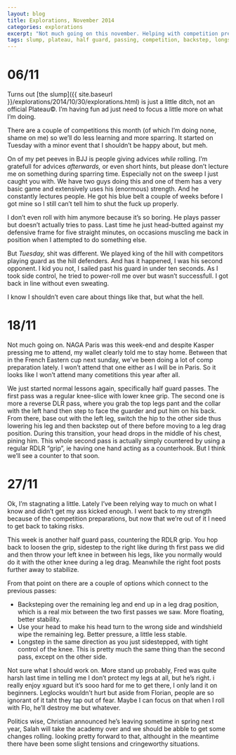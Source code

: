```yaml
---
layout: blog
title: Explorations, November 2014
categories: explorations
excerpt: "Not much going on this november. Helping with competition preparation and struggling with pretty much anything."
tags: slump, plateau, half guard, passing, competition, backstep, longsetp, RLDR, Christian
---
```

# 06/11

Turns out [the slump]({{ site.baseurl }}/explorations/2014/10/30/explorations.html) is just a little ditch, not an official Plateau©. I’m having fun ad just need to focus a little more on what I’m doing.

There are a couple of competitions this month (of which I’m doing none, shame on me) so we’ll do less learning and more sparring. It started on Tuesday with a minor event that I shouldn’t be happy about, but meh.

On of my pet peeves in BJJ is people giving advices _while_ rolling. I’m gratefull for advices _afterwards,_ or even short hints, but please don’t lecture me on something during sparring time. Especially not on the sweep I just caught you with. We have two guys doing this and one of them has a very basic game and extensively uses his (enormous) strength. And he constantly lectures people. He got his blue belt a couple of weeks before I got mine so I still can’t tell him to shut the fuck up properly.

I don’t even roll with him anymore because it’s so boring. He plays passer but doesn’t actually tries to pass. Last time he just head-butted against my defensive frame for five straight minutes, on occasions muscling me back in position when I attempted to do something else.

But _Tuesday,_ shit was different. We played king of the hill with competitors playing guard as the hill defenders. And has it happened, I was his second opponent. I kid you not, I sailed past his guard in under ten seconds. As I took side control, he tried to power-roll me over but wasn’t successfull. I got back in line without even sweating.

I know I shouldn’t even care about things like that, but what the hell.

# 18/11

Not much going on. NAGA Paris was this week-end and despite Kasper pressing me to attend, my wallet clearly told me to stay home. Between that in the French Eastern cup next sunday, we’ve been doing a lot of comp preparation lately. I won’t attend that one either as I will be in Paris. So it looks like I won’t attend many cometitions this year after all.

We just started normal lessons again, specifically half guard passes. The first pass was a regular knee-slice with lower knee grip. The second one is more a reverse DLR pass, where you grab the top legs pant and the collar with the left hand then step to face the guarder and put him on his back. From there, base out with the left leg, switch the hip to the other side thus lowering his leg and then backstep out of there before moving to a leg drag position. During this transition, your head drops in the middle of his chest, pining him. This whole second pass is actually simply countered by using a regular RDLR “grip”, ie having one hand acting as a counterhook. But I think we’ll see a counter to that soon.

# 27/11

Ok, I’m stagnating a little. Lately I’ve been relying way to much on what I know and didn’t get my ass kicked enough. I went back to my strength because of the competition preparations, but now that we’re out of it I need to get back to taking risks.

This week is another half guard pass, countering the RDLR grip. You hop back to loosen the grip, sidestep to the right like during th first pass we did and then throw your left knee in between his legs, like you normally would do it with the other knee during a leg drag. Meanwhile the right foot posts further away to stabilize.

From that point on there are a couple of options which connect to the previous passes:

* Backsteping over the remaining leg and end up in a leg drag position, which is a real mix between the two first passes we saw. More floating, better stability.
* Use your head to make his head turn to the wrong side and windshield wipe the remaining leg. Better pressure, a little less stable.
* Longstep in the same direction as you just sidestepped, with tight control of the knee. This is pretty much the same thing than the second pass, except on the other side.

Not sure what I should work on. More stand up probably, Fred was quite harsh last time in telling me I don’t protect my legs at all, but he’s right. i really enjoy xguard but it’s sooo hard for me to get there, I only land it on beginners. Leglocks wouldn’t hurt but aside from Florian, people are so ignorant of it taht they tap out of fear. Maybe I can focus on that when I roll with Flo, he’ll destroy me but whatever.

Politics wise, Christian announced he’s leaving sometime in spring next year, Salah will take the academy over and we should be abble to get some changes rolling. looking pretty forward to that, althought in the meantime there have been some slight tensions and cringeworthy situations.
